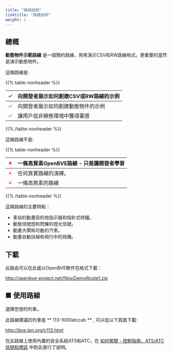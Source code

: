 ```yaml
---
title: "路綫説明"
linktitle: "路綫説明"
weight: 1
---
```


## 總概


**動態物件示範路線** 是一個簡約路線，用來演示CSV和RW路線格式，更重要的當然是演示動態物件。

這條路線是:

{{% table-nonheader %}}

| <font color="Green">✓</font> | 向開發者展示如何創建CSV或RW路線的示例 |
| ---------------------------- | ------------------------------------------------------------- |
| <font color="Green">✓</font> | 向開發者展示如何創建動態物件的示例  |
| <font color="Green">✓</font> | 讓用戶從非靜態環境中獲得靈感  |

{{% /table-nonheader %}}

這條路線不是:

{{% table-nonheader %}}

| <font color="Red">✗</font>  | 一條高質素OpenBVE路線 - 只是讓開發者學習 |
| --------------------------- | ------------------------------------------------------------- |
| <font color="Red">✗</font>  | 任何真實路線的演繹。  |
| <font color="Red">✗</font>  | 一條高質素的路線  |

{{% /table-nonheader %}}

這條路線的主要特點：

* 車站的動畫目的地指示器和指針式時鐘。
* 動態信號燈和閃爍的燈光信號。
* 動畫大閘和可動的汽車。
* 動畫自動扶梯和飛行中的飛機。

## 下載

此路由可以在此處以OpenBVE軟件包格式下載：

<http://openbve-project.net/files/DemoRoute1.zip>

## ■ 使用路線

選擇您想的列車。

此路線建議的列車是 ** 113-1000atccab ** , 可以從以下頁面下載:

<http://bve.jpn.org/jr113.html>

在此路線上使用內置的安全系統ATS和ATC，在 <a href="https://openbve-project.net/play-japanese/">如何駕駛 - 控制指南，ATS/ATC信號和標誌</a> 中對此進行了說明。